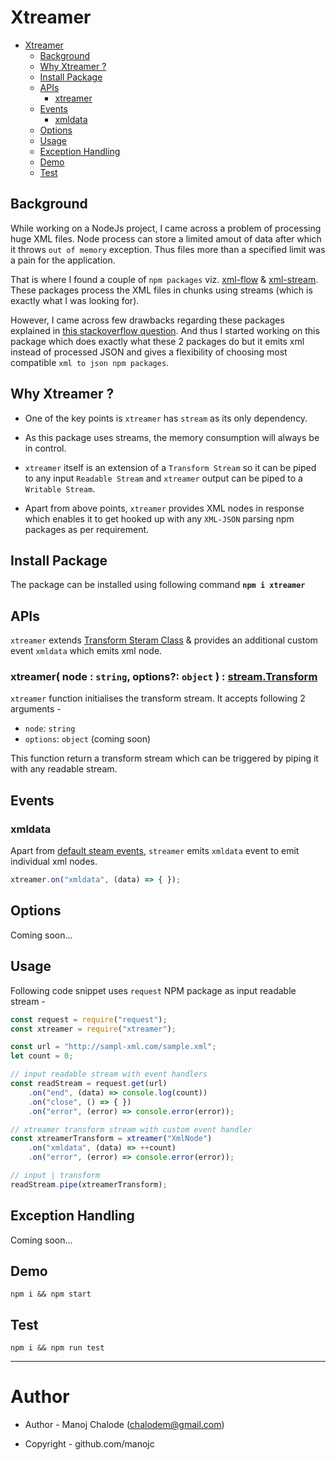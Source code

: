 
# Xtreamer

- [Xtreamer](#xtreamer)
  - [Background](#background)
  - [Why Xtreamer ?](#why-xtreamer)
  - [Install Package](#install-package)
  - [APIs](#apis)
    - [xtreamer](#xtreamer-node--string-options-object---streamtransform)
  - [Events](#events)
    - [xmldata](#xmldata)
  - [Options](#options)
  - [Usage](#usage)
  - [Exception Handling](#exception-handling)
  - [Demo](#demo)
  - [Test](#test)

## Background

While working on a NodeJs project, I came across a problem of processing huge XML files. Node process can store a limited amout of data after which it throws `out of memory` exception. Thus files more than a specified limit was a pain for the application.

That is where I found a couple of `npm packages` viz. [xml-flow](https://www.npmjs.com/package/xml-flow) & [xml-stream](https://www.npmjs.com/package/xml-stream). These packages process the XML files in chunks using streams (which is exactly what I was looking for).

However, I came across few drawbacks regarding these packages explained in [this stackoverflow question](https://stackoverflow.com/questions/52129764/xml-flow-npm-package-unexpected-xml-parsing-behaviour). And thus I started working on this package which does exactly what these 2 packages do but it emits xml instead of processed JSON and gives a flexibility of choosing most compatible `xml to json npm packages`.

## Why Xtreamer ?

- One of the key points is `xtreamer` has `stream` as its only dependency.

- As this package uses streams, the memory consumption will always be in control.

- `xtreamer` itself is an extension of a `Transform Stream` so it can be piped to any input `Readable Stream` and `xtreamer` output can be piped to a `Writable Stream`.

- Apart from above points, `xtreamer` provides XML nodes in response which enables it to get hooked up with any `XML-JSON` parsing npm packages as per requirement.

## Install Package

The package can be installed using following command **`npm i xtreamer`**

## APIs

`xtreamer` extends [Transform Steram Class](https://nodejs.org/api/stream.html#stream_duplex_and_transform_streams) & provides an additional custom event `xmldata` which emits xml node.

### xtreamer( node : `string`, options?: `object` ) : [stream.Transform](https://nodejs.org/api/stream.html#stream_class_stream_transform)

`xtreamer` function initialises the transform stream. It accepts following 2 arguments -

- `node`: `string`
- `options`: `object` (coming soon)

This function return a transform stream which can be triggered by piping it with any readable stream.

## Events

### xmldata

Apart from [default steam events](https://nodejs.org/api/stream.html#stream_event_close), `streamer` emits `xmldata` event to emit individual xml nodes.

```javascript
xtreamer.on("xmldata", (data) => { });
```

## Options

Coming soon...

## Usage

Following code snippet uses `request` NPM package as input readable stream -

```javascript
const request = require("request");
const xtreamer = require("xtreamer");

const url = "http://sampl-xml.com/sample.xml";
let count = 0;

// input readable stream with event handlers
const readStream = request.get(url)
    .on("end", (data) => console.log(count))
    .on("close", () => { })
    .on("error", (error) => console.error(error));

// xtreamer transform stream with custom event handler
const xtreamerTransform = xtreamer("XmlNode")
    .on("xmldata", (data) => ++count)
    .on("error", (error) => console.error(error));

// input | transform
readStream.pipe(xtreamerTransform);
```

## Exception Handling

Coming soon...

## Demo

```
npm i && npm start
```

## Test

```
npm i && npm run test
```

---

# Author

- Author - Manoj Chalode (chalodem@gmail.com)

- Copyright - github.com/manojc